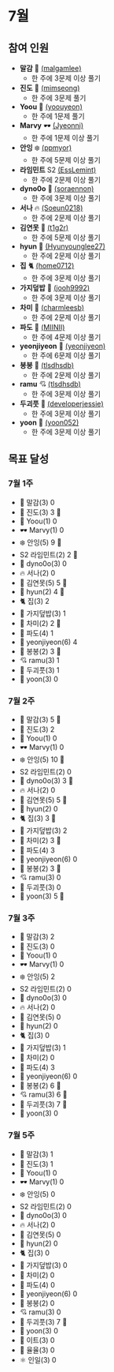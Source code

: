 # 7월

## 참여 인원

- **말감** 🎱 [(malgamlee)](https://github.com/malgamlee)
  - 한 주에 3문제 이상 풀기
- **진도** 🧶 [(mimseong)](https://github.com/mimseong)
  - 한 주에 3문제 풀기
- **Yoou** 🐧 [(yoouyeon)](https://github.com/yoouyeon)
  - 한 주에 1문제 풀기
- **Marvy** 🕶️ [(Jyeonni)](https://github.com/Jyeonni)
  - 한 주에 1문제 이상 풀기
- **안잉** ❄️ [(ppmyor)](https://github.com/ppmyor)
  - 한 주에 5문제 이상 풀기
- **라임민트** S2 [(EssLemint)](https://github.com/EssLemint)
  - 한 주에 2문제 이상 풀기
- **dyno0o** 🦕 [(soraennon)](https://github.com/soraennon)
  - 한 주에 3문제 이상 풀기
- **서나** 🔥 [(Soeun0218)](https://github.com/Soeun0218)
  - 한 주에 2문제 이상 풀기
- **김연못** 🌿 [(t1g2r)](https://github.com/t1g2r)
  - 한 주에 5문제 이상 풀기
- **hyun** 🍋 [(Hyunyounglee27)](https://github.com/hyunyounglee27)
  - 한 주에 2문제 이상 풀기
- **집** 🐈 [(home0712)](https://github.com/home0712)
  - 한 주에 3문제 이상 풀기
- **가지덮밥** 🍆 [(jooh9992)](https://github.com/jooh9992)
  - 한 주에 3문제 이상 풀기
- **차미** 💾 [(charmleesb)](https://github.com/charmleesb)
  - 한 주에 2문제 이상 풀기
- **파도** 🌊 [(MIINII)](https://github.com/MIINII)
  - 한 주에 4문제 이상 풀기
- **yeonjiyeon** 🌟 [(yeonjiyeon)](https://github.com/yeonjiyeon)
  - 한 주에 6문제 이상 풀기
- **봉봉** 🌱 [(tlsdhsdb)](https://github.com/tlsdhsdb)
  - 한 주에 2문제 이상 풀기
- **ramu** 💘 [(tlsdhsdb)](https://github.com/tlsdhsdb)
  - 한 주에 3문제 이상 풀기
- **두괴풋** 💎 [(developerjessie)](https://github.com/developerjessie)
  - 한 주에 3문제 이상 풀기
- **yoon** 🍤 [(yoon052)](https://github.com/yoon052)
  - 한 주에 3문제 이상 풀기

## 목표 달성

### 7월 1주

- 🎱 말감(3) 0
- 🧶 진도(3) 3 🏅
- 🐧 Yoou(1) 0
- 🕶️ Marvy(1) 0
- ❄️ 안잉(5) 9 🏅
- S2 라임민트(2) 2 🏅
- 🦕 dyno0o(3) 0
- 🔥 서나(2) 0
- 🌿 김연못(5) 5 🏅
- 🍋 hyun(2) 4 🏅
- 🐈 집(3) 2
- 🍆 가지덮밥(3) 1
- 💾 차미(2) 2 🏅
- 🌊 파도(4) 1
- 🌟 yeonjiyeon(6) 4
- 🌱 봉봉(2) 3 🏅
- 💘 ramu(3) 1
- 💎 두괴풋(3) 1
- 🍤 yoon(3) 0

### 7월 2주

- 🎱 말감(3) 5 🏅
- 🧶 진도(3) 2
- 🐧 Yoou(1) 0
- 🕶️ Marvy(1) 0
- ❄️ 안잉(5) 10 🏅
- S2 라임민트(2) 0
- 🦕 dyno0o(3) 3 🏅
- 🔥 서나(2) 0
- 🌿 김연못(5) 5 🏅
- 🍋 hyun(2) 0
- 🐈 집(3) 3 🏅
- 🍆 가지덮밥(3) 2
- 💾 차미(2) 3 🏅
- 🌊 파도(4) 3
- 🌟 yeonjiyeon(6) 0
- 🌱 봉봉(2) 3 🏅
- 💘 ramu(3) 0
- 💎 두괴풋(3) 0
- 🍤 yoon(3) 5 🏅

### 7월 3주

- 🎱 말감(3) 2
- 🧶 진도(3) 0
- 🐧 Yoou(1) 0
- 🕶️ Marvy(1) 0
- ❄️ 안잉(5) 2
- S2 라임민트(2) 0
- 🦕 dyno0o(3) 0
- 🔥 서나(2) 0
- 🌿 김연못(5) 0
- 🍋 hyun(2) 0
- 🐈 집(3) 0
- 🍆 가지덮밥(3) 1
- 💾 차미(2) 0
- 🌊 파도(4) 3
- 🌟 yeonjiyeon(6) 0
- 🌱 봉봉(2) 6 🏅
- 💘 ramu(3) 6 🏅
- 💎 두괴풋(3) 7 🏅
- 🍤 yoon(3) 0

### 7월 5주

- 🎱 말감(3) 1
- 🧶 진도(3) 1
- 🐧 Yoou(1) 0
- 🕶️ Marvy(1) 0
- ❄️ 안잉(5) 0
- S2 라임민트(2) 0
- 🦕 dyno0o(3) 0
- 🔥 서나(2) 0
- 🌿 김연못(5) 0
- 🍋 hyun(2) 0
- 🐈 집(3) 0
- 🍆 가지덮밥(3) 0
- 💾 차미(2) 0
- 🌊 파도(4) 0
- 🌟 yeonjiyeon(6) 0
- 🌱 봉봉(2) 0
- 💘 ramu(3) 0
- 💎 두괴풋(3) 7 🏅
- 🍤 yoon(3) 0
- 🎢 이트(3) 0
- 🎠 율율(3) 0
- ⚛ 인일(3) 0

